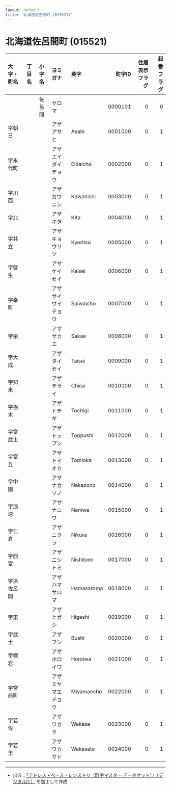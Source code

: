 ```yaml
---
layout: default
title: "北海道佐呂間町 (015521)"
---
```


# 北海道佐呂間町 (015521)

| 大字・町名 | 丁目名 | 小字名 | ヨミガナ | 英字 | 町字ID | 住居表示フラグ | 起番フラグ |
|:--------|:------|:------|:-----------------|:---------------------|--------:|----------:|--------:|
|  |  | 佐呂間 | サロマ |  | 0000101 | 0 | 0 |
| 字朝日 |  |  | アザアサヒ | Asahi | 0001000 | 0 | 1 |
| 字永代町 |  |  | アザエイダイチョウ | Eidaicho | 0002000 | 0 | 1 |
| 字川西 |  |  | アザカワニシ | Kawanishi | 0003000 | 0 | 1 |
| 字北 |  |  | アザキタ | Kita | 0004000 | 0 | 1 |
| 字共立 |  |  | アザキョウリツ | Kyoritsu | 0005000 | 0 | 1 |
| 字啓生 |  |  | アザケイセイ | Keisei | 0006000 | 0 | 1 |
| 字幸町 |  |  | アザサイワイチョウ | Saiwaicho | 0007000 | 0 | 1 |
| 字栄 |  |  | アザサカエ | Sakae | 0008000 | 0 | 1 |
| 字大成 |  |  | アザタイセイ | Taisei | 0009000 | 0 | 1 |
| 字知来 |  |  | アザチライ | Chirai | 0010000 | 0 | 1 |
| 字栃木 |  |  | アザトチギ | Tochigi | 0011000 | 0 | 1 |
| 字富武士 |  |  | アザトップシ | Toppushi | 0012000 | 0 | 1 |
| 字富丘 |  |  | アザトミオカ | Tomioka | 0013000 | 0 | 1 |
| 字中園 |  |  | アザナカゾノ | Nakazono | 0014000 | 0 | 1 |
| 字浪速 |  |  | アザナニワ | Naniwa | 0015000 | 0 | 1 |
| 字仁倉 |  |  | アザニクラ | Nikura | 0016000 | 0 | 1 |
| 字西富 |  |  | アザニシトミ | Nishitomi | 0017000 | 0 | 1 |
| 字浜佐呂間 |  |  | アザハマサロマ | Hamasaroma | 0018000 | 0 | 1 |
| 字東 |  |  | アザヒガシ | Higashi | 0019000 | 0 | 1 |
| 字武士 |  |  | アザブシ | Bushi | 0020000 | 0 | 1 |
| 字幌岩 |  |  | アザホロイワ | Horoiwa | 0021000 | 0 | 1 |
| 字宮前町 |  |  | アザミヤマエチョウ | Miyamaecho | 0022000 | 0 | 1 |
| 字若佐 |  |  | アザワカサ | Wakasa | 0023000 | 0 | 1 |
| 字若里 |  |  | アザワカサト | Wakasato | 0024000 | 0 | 1 |

---

- 出典：[「アドレス・ベース・レジストリ（町字マスター データセット）』（デジタル庁）](https://www.digital.go.jp/policies/base_registry_address/) を加工して作成